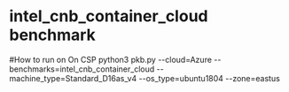 # intel_cnb_container_cloud benchmark

#How to run on On CSP
python3 pkb.py --cloud=Azure --benchmarks=intel_cnb_container_cloud --machine_type=Standard_D16as_v4 --os_type=ubuntu1804  --zone=eastus
